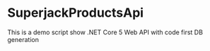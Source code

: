 # SuperjackProductsApi
This is a demo script show .NET Core 5 Web API with code first DB generation
